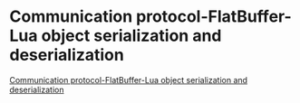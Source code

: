 # Communication protocol-FlatBuffer-Lua object serialization and deserialization
[Communication protocol-FlatBuffer-Lua object serialization and deserialization](https://aiwithcloud.com/2022/09/15/communication_protocol_flatbuffer_lua_object_serialization_and_deserialization/)